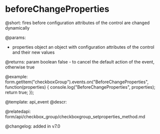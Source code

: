 beforeChangeProperties
=============

@short: fires before configuration attributes of the control are changed dynamically

@params:
- properties     object      an object with configuration attributes of the control and their new values

@returns:
param   boolean     false - to cancel the default action of the event, otherwise true

@example:
form.getItem("checkboxGroup").events.on("BeforeChangeProperties", function(properties) {
    console.log("BeforeChangeProperties", properties);
    return true;
});


@template: api_event
@descr:

@relatedapi: form/api/checkbox_group/checkboxgroup_setproperties_method.md


@changelog: added in v7.0

